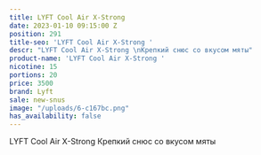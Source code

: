 ```yaml
---
title: LYFT Cool Air X-Strong
date: 2023-01-10 09:15:00 Z
position: 291
title-seo: 'LYFT Cool Air X-Strong '
descr: "LYFT Cool Air X-Strong \nКрепкий снюс со вкусом мяты"
product-name: 'LYFT Cool Air X-Strong '
nicotine: 15
portions: 20
price: 3500
brand: Lyft
sale: new-snus
image: "/uploads/6-c167bc.png"
has_availability: false
---
```


LYFT Cool Air X-Strong 
Крепкий снюс со вкусом мяты